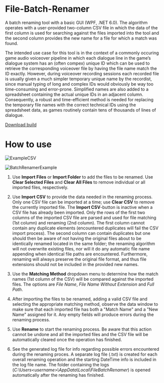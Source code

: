 # File-Batch-Renamer

A batch renaming tool with a basic GUI (WPF, .NET 6.0). The algorithm operates with a user-provided two-column CSV file in which the data of the first column is used for searching against the files imported into the tool and the second column provides the new name for a file for which a match was found.  

The intended use case for this tool is in the context of a commonly occuring game audio voiceover pipeline in which each dialogue line in the game’s dialogue system has an (often compex) unique ID which can be used to retrieve the corresponding voiceover file by having the file name match the ID exactly. However, during voiceover recording sessions each recorded file is usually given a much simpler temporary unique name by the recordist, since manual typing of long and complex IDs would obviously be way too time-consuming and error-prone. Simplified names are also added to a spreadsheet containing the actual unique IDs in an adjacent column. Consequently, a robust and time-efficient method is needed for replacing the temporary file names with the correct technical IDs using the spreadsheet data, as games routinely contain tens of thousands of lines of dialogue.

[Download build](https://drive.google.com/file/d/1fZIX4lORc2bFONvnGHx9fyHifZUyQSxu/view?usp=share_link)

# How to use

![ExampleCSV](https://user-images.githubusercontent.com/69209034/209230354-2a8d1ecf-d876-4ff1-892b-c70822c97ffb.png)

![BatchRenamerExample](https://user-images.githubusercontent.com/69209034/209230183-27efec48-e55c-4cb8-a806-1a6b2ba003a1.png)

1. Use **Import Files** or **Import Folder** to add the files to be renamed. Use **Clear Selected Files** and **Clear All Files** to remove individual or all imported files, respectively.

2. Use **Import CSV** to provide the data needed in the renaming process. Only one CSV file can be imported at a time; use **Clear CSV** to remove the currently imported file. The **Import CSV**-button is inactive when a CSV file has already been imported. Only the rows of the first two columns of the imported CSV file are parsed and used for file matching (1st column) and renaming (2nd column). The first column cannot contain any duplicate elements (encountered duplicates will fail the CSV import process). The second column can contain duplicates but one should then be aware of not having the original files about to be identically renamed located in the same folder; the renaming algorithm will not overwrite existing files, nor will it do any automatic file name appending when identical file paths are encountered. Furthermore, renaming will always preserve the original file format, and thus file extensions should not be included in the provided new names.

3. Use the **Matching Method** dropdown menu to determine how the match names (1st column of the CSV) will be compared against the imported files. The options are *File Name*, *File Name Without Extension* and *Full Path*.

4. After importing the files to be renamed, adding a valid CSV file and selecting the appropriate matching method, observe the data window to make sure that each imported file has both a "Match Name" and a "New Name" assigned for it. Any empty fields will produce errors during the renaming process.  

5. Use **Rename** to start the renaming process. Be aware that this action cannot be undone and all the imported files and the CSV file will be automatically cleared once the operation has finished. 

6. See the generated log file for info regarding possible errors encountered during the renaming proces. A separate log file (.txt) is created for each overall renaming operation and the starting DateTime info is included in the log file name. The folder containing the logs (*C:\Users\<username>\AppData\Local\FileBatchRenamer*) is opened automatically after the renaming has finished.        
